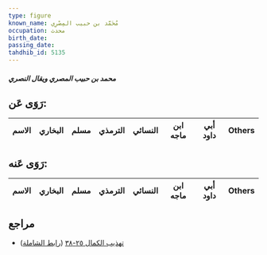 ```yaml
---
type: figure
known_name: مُحَمَّد بن حبيب المِصْرِي
occupation: محدث
birth_date:
passing_date:
tahdhib_id: 5135
---
```

##### محمد بن حبيب المصري ويقال النصري

## رَوَى عَن:
| الاسم | البخاري | مسلم | الترمذي | النسائي | ابن ماجه | أبي داود | Others |
| ----- | ------- | ---- | ------- | ------- | -------- | -------- | ------ |
## رَوَى عَنه:
| الاسم | البخاري | مسلم | الترمذي | النسائي | ابن ماجه | أبي داود | Others |
| ----- | ------- | ---- | ------- | ------- | -------- | -------- | ------ |
## مراجع
- [تهذيب الكمال ٢٥-٣٨](obsidian://open?vault=Tahdhib-al-Kamal&file=Figures/٥١٣٥-محمد%20بن%20حبيب%20المصري%20ويقال%20النصري) ([رابط الشاملة](https://shamela.ws/book/3722/13131))